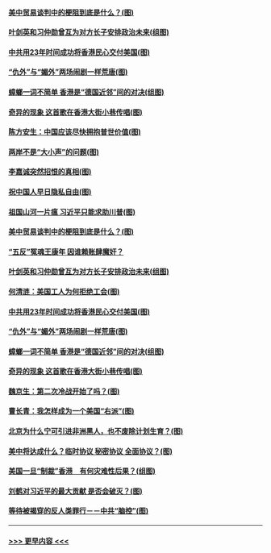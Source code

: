 #### [美中贸易谈判中的梗阻到底是什么？(图)](../pages/p4/907791.md?t=09191144) 
#### [叶剑英和习仲勋曾互为对方长子安排政治未来(组图)](../pages/p4/907786.md?t=09191144) 
#### [中共用23年时间成功将香港民心交付美国(图)](../pages/p4/907698.md?t=09191144) 
#### [“仇外”与“媚外”两场闹剧一样荒唐(图)](../pages/p4/907689.md?t=09191144) 
#### [蟑螂一词不简单 香港是“德国近邻”间的对决(组图)](../pages/p4/907618.md?t=09191144) 
#### [奇异的现象 这首歌在香港大街小巷传唱(图)](../pages/p4/907583.md?t=09191144) 
#### [陈方安生：中国应该尽快拥抱普世价值(图)](../pages/p4/907826.md?t=09191144) 
#### [两岸不是“大小声”的问题(图)](../pages/p4/907825.md?t=09191144) 
#### [李嘉诚突然招恨的真相(图)](../pages/p4/907799.md?t=09191144) 
#### [祝中国人早日隐私自由(图)](../pages/p4/907797.md?t=09191144) 
#### [祖国山河一片瘟 习近平只能求助川普(图)](../pages/p4/907796.md?t=09191144) 
#### [美中贸易谈判中的梗阻到底是什么？(图)](../pages/p4/907791.md?t=09191144) 
#### [“五反”冤魂王康年 因谁赖账肆魔奸？](../pages/p4/907787.md?t=09191144) 
#### [叶剑英和习仲勋曾互为对方长子安排政治未来(组图)](../pages/p4/907786.md?t=09191144) 
#### [何清涟：美国工人为何拒绝工会(图)](../pages/p4/907701.md?t=09191144) 
#### [中共用23年时间成功将香港民心交付美国(图)](../pages/p4/907698.md?t=09191144) 
#### [“仇外”与“媚外”两场闹剧一样荒唐(图)](../pages/p4/907689.md?t=09191144) 
#### [蟑螂一词不简单 香港是“德国近邻”间的对决(组图)](../pages/p4/907618.md?t=09191144) 
#### [奇异的现象 这首歌在香港大街小巷传唱(图)](../pages/p4/907583.md?t=09191144) 
#### [魏京生：第二次冷战开始了吗？(图)](../pages/p4/907581.md?t=09191144) 
#### [曹长青：我怎样成为一个美国“右派”(图)](../pages/p4/907580.md?t=09191144) 
#### [北京为什么宁可引进非洲黑人，也不废除计划生育？(图)](../pages/p4/907577.md?t=09191144) 
#### [美中将达成什么？临时协议 秘密协议 全面协议？(图)](../pages/p4/907576.md?t=09191144) 
#### [美国一旦“制裁”香港　有何灾难性后果？(组图)](../pages/p4/907575.md?t=09191144) 
#### [刘鹤对习近平的最大贡献 是否会破灭？(图)](../pages/p4/907509.md?t=09191144) 
#### [等待被揭穿的反人类罪行－－中共“脑控”(图)](../pages/p4/907167.md?t=09191144) 

----
#### [ >>> 更早内容 <<< ](../indexes/p4-earlier.md)
